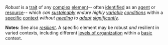 *Robust* is a [trait](https://github.com/gcassel/Modular-Organization-Terminology/blob/master/terms/trait.md) of any [complex](https://github.com/gcassel/Modular-Organization-Terminology/blob/master/terms/complex.md) [element](https://github.com/gcassel/Modular-Organization-Terminology/blob/master/terms/element.md)-- often [identified](https://github.com/gcassel/Modular-Organization-Terminology/blob/master/terms/identify.md) as an [agent](https://github.com/gcassel/Modular-Organization-Terminology/blob/master/terms/agent.md) or [resource](https://github.com/gcassel/Modular-Organization-Terminology/blob/master/terms/resource.md)-- which *can [sustainably](https://github.com/gcassel/Modular-Organization-Terminology/blob/master/terms/sustain.md) endure highly [variable](https://github.com/gcassel/Modular-Organization-Terminology/blob/master/terms/variable.md) [conditions](https://github.com/gcassel/Modular-Organization-Terminology/blob/master/terms/status.md)* within a [specific](https://github.com/gcassel/Modular-Organization-Terminology/blob/master/terms/specific.md) [context](https://github.com/gcassel/Modular-Organization-Terminology/blob/master/terms/context.md) *without [needing](https://github.com/gcassel/Modular-Organization-Terminology/blob/master/terms/require.md) to [adapt](https://github.com/gcassel/Modular-Organization-Terminology/blob/master/terms/adapt.md) [significantly](https://github.com/gcassel/Modular-Organization-Terminology/blob/master/terms/significance.md)*.

**Notes:** See also *[resilient](https://github.com/gcassel/Modular-Organization-Terminology/blob/master/terms/robust.md)*.  A specific element may be robust *and* resilient in varied contexts, including different [levels of organization](https://github.com/gcassel/Modular-Organization-Terminology/blob/master/compound-terms/level-of-organization.md) within a [basic](https://github.com/gcassel/Modular-Organization-Terminology/blob/master/terms/base.md) context.
